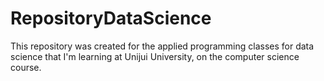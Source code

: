 # RepositoryDataScience
This repository was created for the applied programming classes for data science that I'm learning at Unijui University, on the computer science course.
